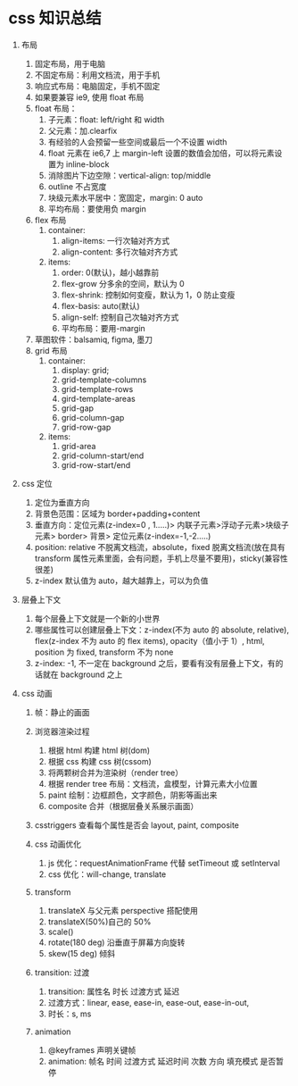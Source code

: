 # css 知识总结

1. 布局
   1. 固定布局，用于电脑
   2. 不固定布局：利用文档流，用于手机
   3. 响应式布局：电脑固定，手机不固定
   4. 如果要兼容 ie9, 使用 float 布局
   5. float 布局：
      1. 子元素：float: left/right 和 width
      2. 父元素：加.clearfix
      3. 有经验的人会预留一些空间或最后一个不设置 width
      4. float 元素在 ie6,7 上 margin-left 设置的数值会加倍，可以将元素设置为 inline-block
      5. 消除图片下边空隙：vertical-align: top/middle
      6. outline 不占宽度
      7. 块级元素水平居中：宽固定，margin: 0 auto
      8. 平均布局：要使用负 margin
   6. flex 布局
      1. container:
         1. align-items: 一行次轴对齐方式
         2. align-content: 多行次轴对齐方式
      2. items:
         1. order: 0(默认)，越小越靠前
         2. flex-grow 分多余的空间，默认为 0
         3. flex-shrink: 控制如何变瘦，默认为 1，0 防止变瘦
         4. flex-basis: auto(默认)
         5. align-self: 控制自己次轴对齐方式
         6. 平均布局：要用-margin
   7. 草图软件：balsamiq, figma, 墨刀
   8. grid 布局
      1. container:
         1. display: grid;
         2. grid-template-columns
         3. grid-template-rows
         4. gird-template-areas
         5. grid-gap
         6. grid-column-gap
         7. grid-row-gap
      2. items:
         1. grid-area
         2. grid-column-start/end
         3. grid-row-start/end
2. css 定位

   1. 定位为垂直方向
   2. 背景色范围：区域为 border+padding+content
   3. 垂直方向：定位元素(z-index=0 , 1.....)> 内联子元素>浮动子元素>块级子元素> border> 背景> 定位元素(z-index=-1,-2.....)
   4. position: relative 不脱离文档流，absolute，fixed 脱离文档流(放在具有 transform 属性元素里面，会有问题，手机上尽量不要用)，sticky(兼容性很差)
   5. z-index 默认值为 auto，越大越靠上，可以为负值

3. 层叠上下文

   1. 每个层叠上下文就是一个新的小世界
   2. 哪些属性可以创建层叠上下文：z-index(不为 auto 的 absolute, relative), flex(z-index 不为 auto 的 flex items), opacity（值小于 1）, html, position 为 fixed, transform 不为 none
   3. z-index: -1, 不一定在 background 之后，要看有没有层叠上下文，有的话就在 background 之上

4. css 动画

   1. 帧：静止的画面
   2. 浏览器渲染过程

      1. 根据 html 构建 html 树(dom)
      2. 根据 css 构建 css 树(cssom)
      3. 将两颗树合并为渲染树（render tree）
      4. 根据 render tree 布局：文档流，盒模型，计算元素大小位置
      5. paint 绘制：边框颜色，文字颜色，阴影等画出来
      6. composite 合并（根据层叠关系展示画面）

   3. csstriggers 查看每个属性是否会 layout, paint, composite
   4. css 动画优化
      1. js 优化：requestAnimationFrame 代替 setTimeout 或 setInterval
      2. css 优化：will-change, translate
   5. transform
      1. translateX 与父元素 perspective 搭配使用
      2. translateX(50%)自己的 50%
      3. scale()
      4. rotate(180 deg) 沿垂直于屏幕方向旋转
      5. skew(15 deg) 倾斜
   6. transition: 过渡

      1. transition: 属性名 时长 过渡方式 延迟
      2. 过渡方式：linear, ease, ease-in, ease-out, ease-in-out,
      3. 时长：s, ms

   7. animation
      1. @keyframes 声明关键帧
      2. animation: 帧名 时间 过渡方式 延迟时间 次数 方向 填充模式 是否暂停
